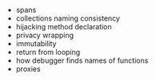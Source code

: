 - spans
- collections naming consistency
- hijacking method declaration
- privacy wrapping
- immutability
- return from looping
- how debugger finds names of functions
- proxies
